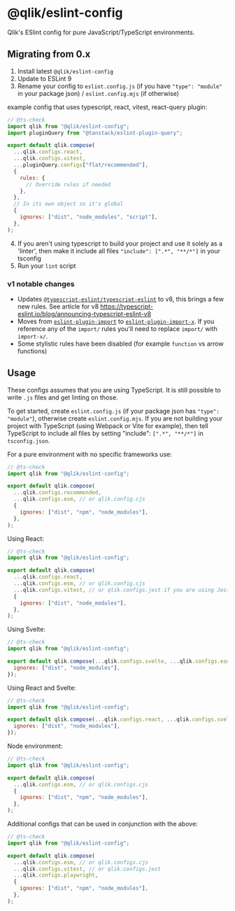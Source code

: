 # @qlik/eslint-config

Qlik's ESlint config for pure JavaScript/TypeScript environments.

## Migrating from 0.x


1. Install latest `@qlik/eslint-config`
2. Update to ESLint 9
3. Rename your config to `eslint.config.js` (if you have `"type": "module"` in your package json) / `eslint.config.mjs` (if otherwise)

example config that uses typescript, react, vitest, react-query plugin:

```js
// @ts-check
import qlik from "@qlik/eslint-config";
import pluginQuery from "@tanstack/eslint-plugin-query";

export default qlik.compose(
  ...qlik.configs.react,
  ...qlik.configs.vitest,
  ...pluginQuery.configs["flat/recommended"],
  {
    rules: {
      // Override rules if needed
    },
  },
  // In its own object so it's global
  {
    ignores: ["dist", "node_modules", "script"],
  },
);
```

4. If you aren't using typescript to build your project and use it solely as a 'linter', then make it include all files `"include": [".*", "**/*"]` in your tsconfig
5. Run your `lint` script

### v1 notable changes

- Updates [`@typescript-eslint/typescript-eslint`](https://github.com/typescript-eslint/typescript-eslint) to v8, this brings a few new rules. See article for v8 <https://typescript-eslint.io/blog/announcing-typescript-eslint-v8>
- Moves from [`eslint-plugin-import`](https://github.com/import-js/eslint-plugin-import) to [`eslint-plugin-import-x`](https://github.com/un-ts/eslint-plugin-import-x). If you reference any of the `import/` rules you'll need to replace `import/` with `import-x/`.
- Some stylistic rules have been disabled (for example `function` vs arrow functions)

## Usage

These configs assumes that you are using TypeScript. It is still possible to write `.js` files and get linting on those.

To get started, create `eslint.config.js` (if your package json has `"type": "module"`), otherwise create `eslint.config.mjs`.
If you are not building your project with TypeScript (using Webpack or Vite for example), then tell TypeScript to include
all files by setting "include": `[".*", "**/*"]` in `tsconfig.json`.

For a pure environment with no specific frameworks use:

```js
// @ts-check
import qlik from "@qlik/eslint-config";

export default qlik.compose(
  ...qlik.configs.recommended,
  ...qlik.configs.esm, // or qlik.config.cjs
  {
    ignores: ["dist", "npm", "node_modules"],
  },
);
```

Using React:

```js
// @ts-check
import qlik from "@qlik/eslint-config";

export default qlik.compose(
  ...qlik.configs.react,
  ...qlik.configs.esm, // or qlik.config.cjs
  ...qlik.configs.vitest, // or qlik.configs.jest if you are using Jest
  {
    ignores: ["dist", "node_modules"],
  },
);
```

Using Svelte:

```js
// @ts-check
import qlik from "@qlik/eslint-config";

export default qlik.compose(...qlik.configs.svelte, ...qlik.configs.esm, {
  ignores: ["dist", "node_modules"],
});
```

Using React and Svelte:

```js
// @ts-check
import qlik from "@qlik/eslint-config";

export default qlik.compose(...qlik.configs.react, ...qlik.configs.svelte, ...qlik.configs.esm, {
  ignores: ["dist", "node_modules"],
});
```

Node environment:

```js
// @ts-check
import qlik from "@qlik/eslint-config";

export default qlik.compose(
  ...qlik.configs.esm, // or qlik.configs.cjs
  {
    ignores: ["dist", "npm", "node_modules"],
  },
);
```

Additional configs that can be used in conjunction with the above:

```js
// @ts-check
import qlik from "@qlik/eslint-config";

export default qlik.compose(
  ...qlik.configs.esm, // or qlik.configs.cjs
  ...qlik.configs.vitest, // or qlik.configs.jest
  ...qlik.configs.playwright,
  {
    ignores: ["dist", "npm", "node_modules"],
  },
);
```
